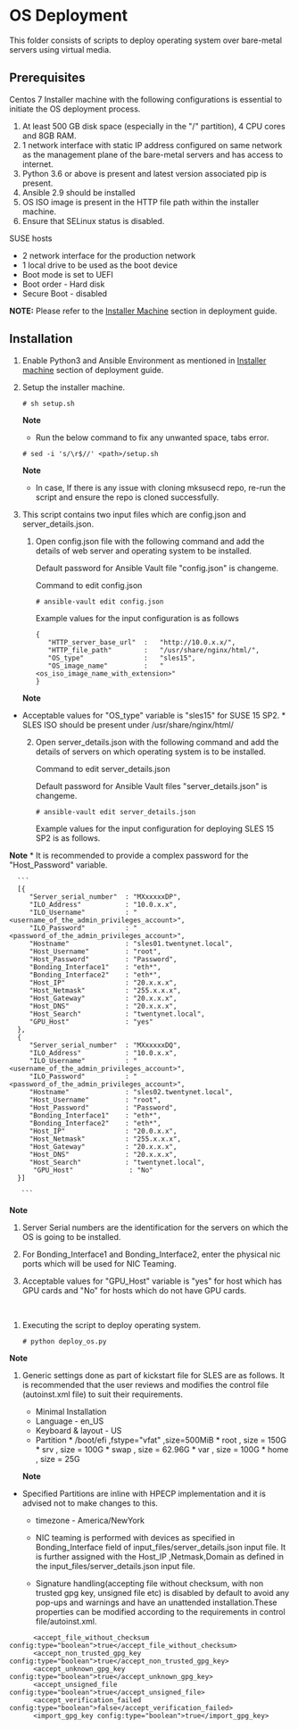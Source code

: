 # OS Deployment

This folder consists of scripts to deploy operating system over bare-metal servers using virtual media.

## Prerequisites 
 Centos 7 Installer machine with the following configurations is essential to initiate the OS deployment process.
   1. At least 500 GB disk space (especially in the "/" partition), 4 CPU cores and 8GB RAM.
   2. 1 network interface with static IP address configured on same network as the management plane of the bare-metal servers and has access to internet.
   3. Python 3.6 or above is present and latest version associated pip is present.
   4. Ansible 2.9 should be installed
   5. OS ISO image is present in the HTTP file path within the installer machine.
   6. Ensure that SELinux status is disabled.

   SUSE hosts
   * 2 network interface for the production network 
   * 1 local drive to be used as the boot device
   * Boot mode is set to UEFI
   * Boot order - Hard disk
   * Secure Boot - disabled 

**NOTE:** Please refer to the [Installer Machine](https://hewlettpackard.github.io/hpe-solutions-hpecp/5.2-DL/Solution-Deployment/Host-Configuration.html#installer-machine) section in deployment guide.

## Installation

1. Enable Python3 and Ansible Environment as mentioned in [Installer machine](https://hewlettpackard.github.io/hpe-solutions-hpecp/5.2-DL/Solution-Deployment/Host-Configuration.html#installer-machine) section of deployment guide.

2. Setup the installer machine.
   ```
   # sh setup.sh
   ```
	
   **Note**
      * Run the below command to fix any unwanted space, tabs error.

      ```
      # sed -i 's/\r$//' <path>/setup.sh 

      ```
   **Note**
     * In case, If there is any issue with cloning mksusecd repo, re-run the script and ensure the repo is cloned successfully.
		
   
3. This script contains two input files which are config.json and server_details.json.

   1. Open config.json file with the following command and add the details of web server and operating system to be installed.
      
      Default password for Ansible Vault file "config.json" is changeme.

      Command to edit config.json

      ```
      # ansible-vault edit config.json
      ```
      Example values for the input configuration is as follows
      ```
      {
         "HTTP_server_base_url"  :   "http://10.0.x.x/",
         "HTTP_file_path"        :   "/usr/share/nginx/html/",
         "OS_type"               :   "sles15",
         "OS_image_name"         :   "<os_iso_image_name_with_extension>"
      }
      ```
   **Note**
      
* Acceptable values for "OS_type" variable is  "sles15" for SUSE 15 SP2.
      * SLES ISO should be present under /usr/share/nginx/html/
   
   2. Open server_details.json with the following command and add the details of servers on which operating system is to be installed.

      Command to edit server_details.json

      Default password for Ansible Vault files "server_details.json" is changeme.
   
      ```
      # ansible-vault edit server_details.json
      ```
   
      Example values for the input configuration for deploying SLES 15 SP2 is as follows.
   
**Note** 
      * It is recommended to provide a complex password for the "Host_Password" variable.
   
      ```
      [{
         "Server_serial_number"  : "MXxxxxxDP",
         "ILO_Address"           : "10.0.x.x",
         "ILO_Username"          : "<username_of_the_admin_privileges_account>",
         "ILO_Password"          : "<password_of_the_admin_privileges_account>",
         "Hostname"              : "sles01.twentynet.local",
         "Host_Username"         : "root",
         "Host_Password"         : "Password",
         "Bonding_Interface1"    : "eth*",
         "Bonding_Interface2"    : "eth*",
         "Host_IP"               : "20.x.x.x",
         "Host_Netmask"          : "255.x.x.x",
         "Host_Gateway"          : "20.x.x.x",
         "Host_DNS"              : "20.x.x.x",
         "Host_Search"           : "twentynet.local",
         "GPU_Host"              : "yes"
      },
      {
         "Server_serial_number"  : "MXxxxxxDQ",
         "ILO_Address"           : "10.0.x.x",
         "ILO_Username"          : "<username_of_the_admin_privileges_account>",
         "ILO_Password"          : "<password_of_the_admin_privileges_account>",
         "Hostname"              : "sles02.twentynet.local",
         "Host_Username"         : "root",
         "Host_Password"         : "Password",
         "Bonding_Interface1"    : "eth*",
         "Bonding_Interface2"    : "eth*",
         "Host_IP"               : "20.0.x.x",
         "Host_Netmask"          : "255.x.x.x",
         "Host_Gateway"          : "20.x.x.x",
         "Host_DNS"              : "20.x.x.x",
         "Host_Search"           : "twentynet.local",
	      "GPU_Host"              : "No"
      }]
	 
	   ```
	

**Note**

   1. Server Serial numbers are the identification for the servers on which the OS is going to be installed.
   
   2. For Bonding_Interface1 and Bonding_Interface2, enter the physical nic ports which will be used for NIC Teaming.


   3. Acceptable values for "GPU_Host" variable is "yes" for host which has GPU cards and "No" for hosts which do not have GPU cards.

​     

1. Executing the script to deploy operating system.
   ```
   # python deploy_os.py
   ```

**Note**
1. Generic settings done as part of kickstart file for SLES are as follows. It is recommended that the user reviews and modifies the control file (autoinst.xml file) to suit their requirements.
   * Minimal Installation
   * Language - en_US
   * Keyboard & layout - US
   * Partition
          * /boot/efi ,fstype="vfat" ,size=500MiB
          * root , size = 150G
          * srv , size = 100G
          * swap , size = 62.96G
          * var , size = 100G
          * home , size = 25G
      
   
   **Note**
* Specified Partitions are inline with HPECP implementation and it is advised not to make changes to this.
   
   * timezone - America/NewYork
   
   * NIC teaming is performed with devices as specified in Bonding_Interface field of input_files/server_details.json input file. It is further assigned with the Host_IP ,Netmask,Domain as defined in the input_files/server_details.json input file.
	
	* Signature handling(accepting file without checksum, with non trusted gpg key, unsigned file etc) is disabled by default to avoid any pop-ups and warnings and have an unattended installation.These properties can be modified according to the requirements in control file/autoinst.xml.
		
```
      <accept_file_without_checksum config:type="boolean">true</accept_file_without_checksum>
      <accept_non_trusted_gpg_key config:type="boolean">true</accept_non_trusted_gpg_key>
      <accept_unknown_gpg_key config:type="boolean">true</accept_unknown_gpg_key>
      <accept_unsigned_file config:type="boolean">true</accept_unsigned_file>
      <accept_verification_failed config:type="boolean">false</accept_verification_failed>
      <import_gpg_key config:type="boolean">true</import_gpg_key>

```

